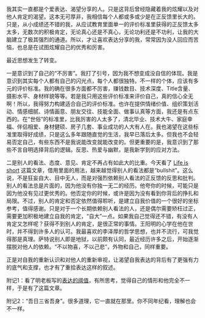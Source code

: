 <!--
.. title: 重拾表达
.. slug: chong-shi-biao-da
.. date: 2024-11-27 23:39:45 UTC+08:00
.. tags: 人生思考
.. category: 非技术
.. link: 
.. description: 
.. type: text
-->

我其实一直都是个爱表达、渴望分享的人。只是这背后曾经隐藏着我的炫耀以及对他人肯定的渴望。这本无可厚非，我相信每个人都或多或少是在正反馈里长大的。只是，从小成绩还不错的我，从应试教育里面单一的评价标准里获得的正反馈太多太多，无数次的积极肯定，无论真心还是不真心，无论功利还是不功利，让我的大脑建立了极其强烈的通道。所以，才让喜欢表达分享的我，常常因为没人回应而苦恼，也总是在试图炫耀自己的优秀和厉害。

最近思想发生了转变。

一是意识到了自己的“不厉害”。我打了引号，因为我不想变成没自信的体现。我是意识到其实每个人都有自己的闪光点，每个人都很独特。不一样的个体，应该有多元的评价标准。我的确在很多方面都不厉害，赚钱数目、技术深度、Title含量、摄影水平、身材样貌等等。若是我只用这些评价标准来评价自己，真的信心全无啊！所以，我得努力构建适合自己的评价标准。也许在提供情绪价值、组织策划活动、情感细腻、诗情画意、朋友交往、技能全面、做事认真等方面，我还是有点东西的。在“世俗”的标准里，比我厉害的人太多了，清北毕业、技术大牛、家庭幸福、伴侣相爱、身材健硕、房子几套、事业成功的人大有人在。我也渴望在这些标准里取得好成绩，只是这么多年跟随直觉的生活，我早已落后太多。但我也不会轻易否定自己，有些东西不是我说能改变就能改变的。但更重要的是，我意识到了那些不言自明选择背后的逻辑。反思、热爱与幽默，是我新学到的应对方法。

二是别人的看法、态度、意见、肯定不再占有如此大的比重。今天看了 [Life is short](https://paulgraham.com/vb.html) 这篇文章，借用里面的用法，越来越觉得别人的看法都是“bullshit”。这么说，不是狂妄自大、目中无人，而是对强烈依赖别人看法的正反馈的反思和批判。别人的看法总是片面的，因为他没有你独一无二的经历。他夸你的时候，可能只是因为他没有见过更优秀的。他否定你的时候，或许是因为没有看到你背后的挣扎和局限。不过，别人的肯定和否定依然值得聆听，是建立自我价值的一个很好的坐标参考，值得感谢。只是对于一个长期依赖别人看法的人，还是偶尔需要矫枉过正，需要更加积极地建立自我的肯定，“自大”一点。如果我自己觉得还不错，有没有人肯定又怎样呢？获得不到别人的肯定，是很正常的事情。王阳明的心学在他在世时，并不得到许多人的认可。我最喜欢的李泽厚的哲学思想，也并不流行，可我觉得那是真理。萨特说别人即是地狱，以前颇有认同，最近经历许多之后，开始逐渐摆脱对他人的依赖。“不以物喜，不以己悲”，外物和自己，同样重要。

正是对自我的重新认识和对他人的重新审视，让渴望自我表达的背后有了更强有力的底气和支撑，也才有了重拾表达这样的叙述。

附记1：看了明老板写的[表达的阈值](https://frostming.com/2024/express-threshold/)，有所思考，觉得自己的情形和他完全不一样，于是有了这篇文章。

附记2：“吾日三省吾身”。很多道理，它一直就在那里。你不同年纪看，理解也会不一样。